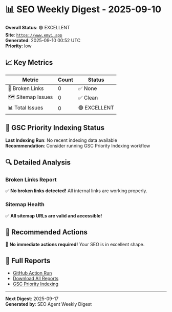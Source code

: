 # 📊 SEO Weekly Digest - 2025-09-10

**Overall Status**: 🟢 EXCELLENT  
**Site**: [`https://www.emvi.app`](https://www.emvi.app)  
**Generated**: 2025-09-10 00:52 UTC  
**Priority**: low

## 📈 Key Metrics

| Metric | Count | Status |
|--------|-------|--------|
| 🔗 Broken Links | 0 | ✅ None |
| 🗺️ Sitemap Issues | 0 | ✅ Clean |
| 📊 Total Issues | 0 | 🟢 EXCELLENT |

## 🚀 GSC Priority Indexing Status

**Last Indexing Run**: No recent indexing data available  
**Recommendation**: Consider running GSC Priority Indexing workflow


## 🔍 Detailed Analysis

### Broken Links Report
✅ **No broken links detected!** All internal links are working properly.

### Sitemap Health
✅ **All sitemap URLs are valid and accessible!**

## 🎯 Recommended Actions

🎉 **No immediate actions required!** Your SEO is in excellent shape.

## 📁 Full Reports

- [GitHub Action Run](https://github.com/Michaelhumble/emviapp-final/actions/runs/17599674010)
- [Download All Reports](https://github.com/Michaelhumble/emviapp-final/actions/runs/17599674010)
- [GSC Priority Indexing](https://github.com/Michaelhumble/emviapp-final/actions/workflows/gsc-priority-indexing.yml)

---

**Next Digest**: 2025-09-17  
**Generated by**: SEO Agent Weekly Digest
